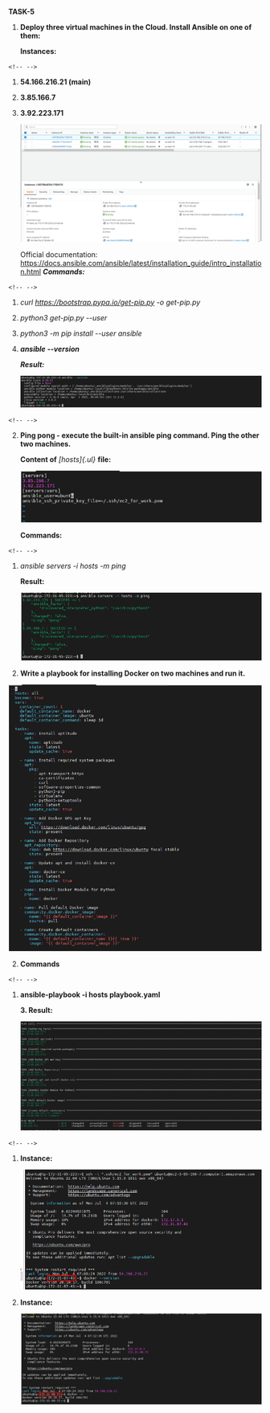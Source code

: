 **TASK-5**

1.  **Deploy three virtual machines in the Cloud. Install Ansible on one
    of them:**

    **Instances:**

```{=html}
<!-- -->
```
1.  **54.166.216.21 (main)**

2.  **3.85.166.7**

3.  **3.92.223.171**

    ![](Readme/media/image1.png)

    Official documentation:
    <https://docs.ansible.com/ansible/latest/installation_guide/intro_installation.html>
    ***Commands:***

```{=html}
<!-- -->
```
1.  *curl https://bootstrap.pypa.io/get-pip.py -o get-pip.py*

2.  *python3 get-pip.py \--user*

3.  *python3 -m pip install \--user ansible*

4.  ***ansible \--version***

    ***Result:***

    ![](Readme/media/image2.png)

```{=html}
<!-- -->
```
2.  **Ping pong - execute the built-in ansible ping command. Ping the
    other two machines.**

    **Content of** *[hosts]{.ul}* **file:**

    ![](Readme/media/image3.png)

    **Commands:**

```{=html}
<!-- -->
```
1.  *ansible servers -i hosts -m ping*

    **Result:**

    ![](Readme/media/image4.png)

3.    **Write a playbook for installing Docker on two machines and run it.**

   ![](Readme/media/image5.png)

2.  **Commands**

```{=html}
<!-- -->
```
1.  **ansible-playbook -i hosts playbook.yaml**

    **3. Result:**

    ![](Readme/media/image6.png)

```{=html}
<!-- -->
```
1.  **Instance:**

    ![](Readme/media/image7.png)

2.  **Instance:**

    ![](Readme/media/image8.png)
